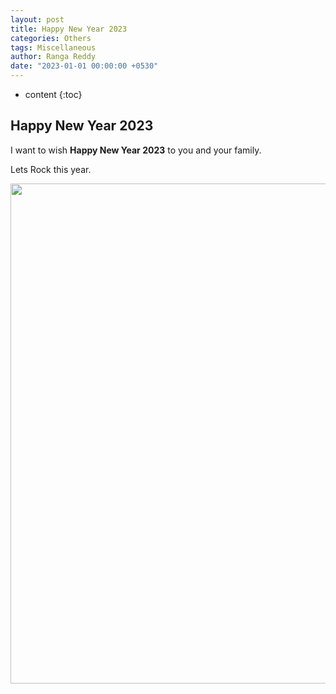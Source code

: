 ```yaml
---
layout: post
title: Happy New Year 2023
categories: Others
tags: Miscellaneous
author: Ranga Reddy
date: "2023-01-01 00:00:00 +0530"
---
```


* content
{:toc}

## Happy New Year 2023

I want to wish **Happy New Year 2023** to you and your family.

Lets Rock this year.

<p align='center'>
	<img src="{{ site.baseurl }}{% link assets/images/Ranga1.jpeg %}" width='800px' height='800px' />
</p>
